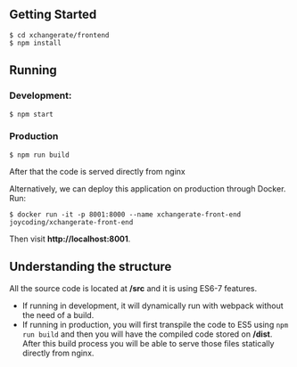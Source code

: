 ## Getting Started

    $ cd xchangerate/frontend
    $ npm install

## Running

### Development:
    $ npm start

### Production

    $ npm run build
    
After that the code is served directly from nginx

Alternatively, we can deploy this application on production through Docker. Run:

    $ docker run -it -p 8001:8000 --name xchangerate-front-end joycoding/xchangerate-front-end

Then visit **http://localhost:8001**.


## Understanding the structure

All the source code is located at **/src** and it is using ES6-7 features.

 - If running in development, it will dynamically run with webpack without the need of a build.
 - If running in production, you will first transpile the code to ES5 using `npm run build` and then you will have the compiled code stored on **/dist**. After this build process you will be able to serve those files statically directly from nginx.

